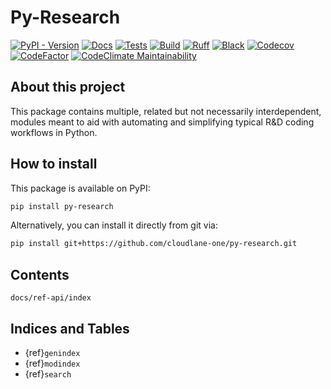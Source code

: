 # Py-Research

[![PyPI - Version](https://img.shields.io/pypi/v/py-research)](https://pypi.org/project/py-research)
[![Docs](https://github.com/cloudlane-one/py-research/actions/workflows/docs.yml/badge.svg)](https://cloudlane-one.github.io/py-research)
[![Tests](https://github.com/cloudlane-one/py-research/actions/workflows/lint-and-test.yml/badge.svg)](https://github.com/cloudlane-one/py-research/actions/workflows/lint-and-test.yml)
[![Build](https://github.com/cloudlane-one/py-research/actions/workflows/release.yml/badge.svg)](https://github.com/cloudlane-one/py-research/actions/workflows/release.yml)
[![Ruff](https://img.shields.io/endpoint?url=https://raw.githubusercontent.com/astral-sh/ruff/main/assets/badge/v2.json)](https://github.com/astral-sh/ruff)
[![Black](https://img.shields.io/badge/code%20style-black-000000.svg)](https://github.com/psf/black)
[![Codecov](https://codecov.io/gh/cloudlane-one/py-research/graph/badge.svg?token=J8GLAWTPWX)](https://codecov.io/gh/cloudlane-one/py-research)
[![CodeFactor](https://www.codefactor.io/repository/github/cloudlane-one/py-research/badge)](https://www.codefactor.io/repository/github/cloudlane-one/py-research)
[![CodeClimate Maintainability](https://api.codeclimate.com/v1/badges/4cc310489b325e793d1d/maintainability)](https://codeclimate.com/github/cloudlane-one/py-research/maintainability)

## About this project

This package contains multiple, related but not necessarily interdependent, modules meant to aid with automating and simplifying typical R&D coding workflows in Python.

## How to install

This package is available on PyPI:

```bash
pip install py-research
```

Alternatively, you can install it directly from git via:

```bash
pip install git+https://github.com/cloudlane-one/py-research.git
```

## Contents

```{toctree}
docs/ref-api/index
```

## Indices and Tables

- {ref}`genindex`
- {ref}`modindex`
- {ref}`search`
